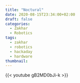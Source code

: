 ```yaml
---
title: "Noctural"
date: 2020-08-15T23:34:00+02:00
draft: false
categories:
  - Zakhar
  - Robotics
tags:
  - zakhar
  - robotics
  - hackaday
  - hardware
thumbnail:
---
```


{{< youtube gB2MD0bJi-k >}}

<!--more-->
